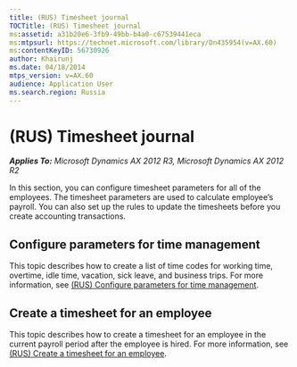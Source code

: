 ```yaml
---
title: (RUS) Timesheet journal
TOCTitle: (RUS) Timesheet journal
ms:assetid: a31b20e6-3fb9-49bb-b4a0-c67539441eca
ms:mtpsurl: https://technet.microsoft.com/library/Dn435954(v=AX.60)
ms:contentKeyID: 56730926
author: Khairunj
ms.date: 04/18/2014
mtps_version: v=AX.60
audience: Application User
ms.search.region: Russia
---
```


# (RUS) Timesheet journal 


_**Applies To:** Microsoft Dynamics AX 2012 R3, Microsoft Dynamics AX 2012 R2_

In this section, you can configure timesheet parameters for all of the employees. The timesheet parameters are used to calculate employee’s payroll. You can also set up the rules to update the timesheets before you create accounting transactions. 

## Configure parameters for time management

This topic describes how to create a list of time codes for working time, overtime, idle time, vacation, sick leave, and business trips. For more information, see [(RUS) Configure parameters for time management](rus-configure-parameters-for-time-management.md).

## Create a timesheet for an employee

This topic describes how to create a timesheet for an employee in the current payroll period after the employee is hired. For more information, see [(RUS) Create a timesheet for an employee](rus-create-a-timesheet-for-an-employee.md).

  


